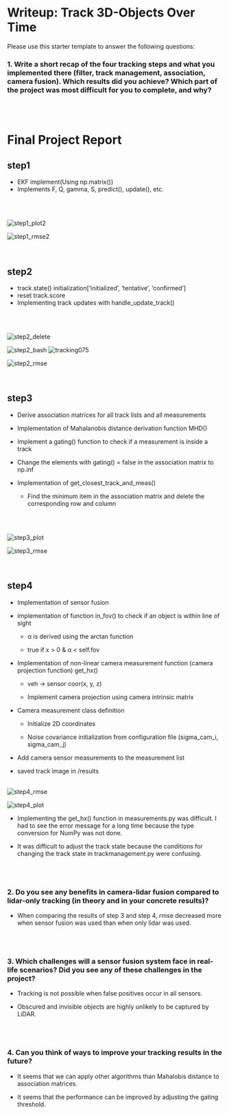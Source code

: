 # Writeup: Track 3D-Objects Over Time

Please use this starter template to answer the following questions:

### 1. Write a short recap of the four tracking steps and what you implemented there (filter, track management, association, camera fusion). Which results did you achieve? Which part of the project was most difficult for you to complete, and why?

<br><br>

# Final Project Report

## step1

- EKF implement(Using np.matrix())
- Implements F, Q, gamma, S, predict(), update(), etc.

<br><br>

![step1_plot2](https://user-images.githubusercontent.com/54730375/215388217-2f15a549-1d9c-44a4-a82b-c6dfd5cf5ccf.png)

![step1_rmse2](https://user-images.githubusercontent.com/54730375/215388218-8a52fe0c-bd9f-4a28-8a9a-c162a65282d5.png)

<br> 

## step2
- track.state() initialization[‘initialized’, ‘tentative’, ‘confirmed’]
- reset track.score
- Implementing track updates with handle_update_track()

<br><br>

![step2_delete](https://user-images.githubusercontent.com/54730375/215388262-77db80ec-e149-4782-8b34-38d12d393116.png)

![step2_bash](https://user-images.githubusercontent.com/54730375/215388264-addf5a07-3fa3-41c1-8578-59520897d837.png)
![tracking075](https://user-images.githubusercontent.com/54730375/215389985-36a89d9e-ead3-45ae-a35c-4f1b73c5cbf5.png)

![step2_rmse](https://user-images.githubusercontent.com/54730375/215388266-2160207c-ade1-4a1e-bd01-027d951a5213.png)

<br> 


## step3

- Derive association matrices for all track lists and all measurements

- Implementation of Mahalanobis distance derivation function MHD()

- Implement a gating() function to check if a measurement is inside a track

- Change the elements with gating() = false in the association matrix to np.inf

- Implementation of get_closest_track_and_meas()
  - Find the minimum item in the association matrix and delete the corresponding row and column

  <br><br>

![step3_plot](https://user-images.githubusercontent.com/54730375/215388309-fea22164-d7e0-4254-90bf-89eeab58d5c7.png)

![step3_rmse](https://user-images.githubusercontent.com/54730375/215388311-0a13259b-b8e2-4e6a-9466-5911e3c1f823.png)

<br> 

## step4
- Implementation of sensor fusion

- Implementation of function in_fov() to check if an object is within line of sight

  - α is derived using the arctan function

  - true if x > 0 & α < self.fov

- Implementation of non-linear camera measurement function (camera projection function) get_hx()

  - veh -> sensor coor(x, y, z)

  - Implement camera projection using camera intrinsic matrix

- Camera measurement class definition

  - Initialize 2D coordinates

  - Noise covariance initialization from configuration file (sigma_cam_i, sigma_cam_j)

- Add camera sensor measurements to the measurement list
-  saved track image in /results
<br><br>

![step4_rmse](https://user-images.githubusercontent.com/54730375/215388346-dfe7f57a-c88a-49dd-8ab3-fcd6db9ce91d.png)

![step4_plot](https://user-images.githubusercontent.com/54730375/215388348-4b1dded5-e352-410b-b331-b97516bd586d.png)


- Implementing the get_hx() function in measurements.py was difficult. I had to see the error message for a long time because the type conversion for NumPy was not done.

- It was difficult to adjust the track state because the conditions for changing the track state in trackmanagement.py were confusing.


<br><br>


### 2. Do you see any benefits in camera-lidar fusion compared to lidar-only tracking (in theory and in your concrete results)? 
- When comparing the results of step 3 and step 4, rmse decreased more when sensor fusion was used than when only lidar was used.

<br><br>

### 3. Which challenges will a sensor fusion system face in real-life scenarios? Did you see any of these challenges in the project?
- Tracking is not possible when false positives occur in all sensors.

- Obscured and invisible objects are highly unlikely to be captured by LiDAR.

<br><br>

### 4. Can you think of ways to improve your tracking results in the future?

- It seems that we can apply other algorithms than Mahalobis distance to association matrices.

- It seems that the performance can be improved by adjusting the gating threshold.